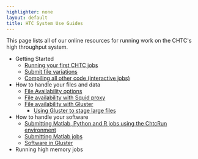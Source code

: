 ```yaml
---
highlighter: none
layout: default
title: HTC System Use Guides
---
```


This page lists all of our online resources for running work on the
CHTC\'s high throughput system.

-   Getting Started
    -   [Running your first CHTC jobs](/helloworld.shtml)
    -   [Submit file variations](/submit_variations.shtml)
    -   [Compiling all other code (interactive
        jobs)](/inter-submit.shtml)
-   How to handle your files and data
    -   [File Availability options](/file-availability.shtml)
    -   [File availability with Squid proxy](/file-avail-squid.shtml)
    -   [File availability with Gluster](/file-avail-gluster.shtml)
        -   [Using Gluster to stage large
            files](/gluster-large-files.shtml)
-   How to handle your software
    -   [Submitting Matlab, Python and R jobs using the ChtcRun
        environment](/howto_overview.shtml)
    -   [Submitting Matlab jobs](/matlab-jobs.shtml)
    -   [Software in Gluster](/gluster-software.shtml)
-   Running high memory jobs
